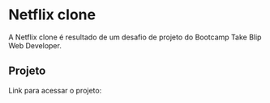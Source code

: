 # Netflix clone

A Netflix clone é resultado de um desafio de projeto do Bootcamp Take Blip Web Developer. 



## Projeto

Link para acessar o projeto: 
